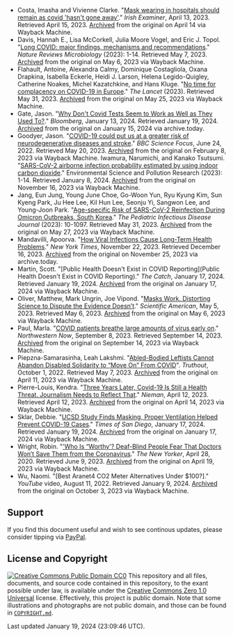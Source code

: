- Costa, Imasha and Vivienne Clarke. "[Mask wearing in hospitals should remain as covid 'hasn't gone away'](https://www.irishexaminer.com/news/arid-41115766.html)." *Irish Examiner*, April 13, 2023. Retrieved April 15, 2023. [Archived](https://web.archive.org/web/20230414072224/https://www.irishexaminer.com/news/arid-41115766.html) from the original on April 14 via Wayback Machine.
- Davis, Hannah E., Lisa McCorkell, Julia Moore Vogel, and Eric J. Topol. "[Long COVID: major findings, mechanisms and recommendations](https://www.nature.com/articles/s41579-022-00846-2)." *Nature Reviews Microbiology* (2023): 1-14. Retrieved May 7, 2023. [Archived](https://web.archive.org/web/20230506211810/https://www.nature.com/articles/s41579-022-00846-2) from the original on May 6, 2023 via Wayback Machine.
- Flahault, Antoine, Alexandra Calmy, Dominique Costagliola, Oxana Drapkina, Isabella Eckerle, Heidi J. Larson, Helena Legido-Quigley, Catherine Noakes, Michel Kazatchkine, and Hans Kluge. "[No time for complacency on COVID-19 in Europe](https://www.thelancet.com/journals/lancet/article/PIIS0140-6736%2823%2901012-7/fulltext#coronavirus-linkback-header)." *The Lancet* (2023). Retrieved May 31, 2023. [Archived](https://web.archive.org/web/20230525134604/https://www.thelancet.com/journals/lancet/article/PIIS0140-6736%2823%2901012-7/fulltext#coronavirus-linkback-header) from the original on May 25, 2023 via Wayback Machine.
- Gate, Jason. "[Why Don't Covid Tests Seem to Work as Well as They Used To?](https://www.bloomberg.com/news/articles/2024-01-13/covid-rapid-test-failures-point-to-flawed-screening-approach-immunologist-says)." *Bloomberg*, January 13, 2024. Retrieved January 19, 2024. [Archived](https://archive.ph/2024.01.15-003221/https://www.bloomberg.com/news/articles/2024-01-13/covid-rapid-test-failures-point-to-flawed-screening-approach-immunologist-says#selection-4559.0-4566.0) from the original on January 15, 2024 via archive.today.
- Goodyer, Jason. "[COVID-19 could put us at a greater risk of neurodegenerative diseases and stroke](https://www.sciencefocus.com/news/covid-19-could-put-us-at-a-greater-risk-of-neurodegenerative-diseases-and-stroke/)." *BBC Science Focus*, June 24, 2022. Retrieved May 20, 2023. [Archived](https://web.archive.org/web/20230208075047/https://www.sciencefocus.com/news/covid-19-could-put-us-at-a-greater-risk-of-neurodegenerative-diseases-and-stroke/) from the original on February 8, 2023 via Wayback Machine.
Iwamura, Narumichi, and Kanako Tsutsumi. "[SARS-CoV-2 airborne infection probability estimated by using indoor carbon dioxide](https://link.springer.com/article/10.1007/s11356-023-27944-9)." Environmental Science and Pollution Research (2023): 1-14. Retrieved January 8, 2024. [Archived](https://web.archive.org/web/20231116012425/https://link.springer.com/article/10.1007/s11356-023-27944-9) from the original on November 16, 2023 via Wayback Machine.
- Jang, Eun Jung, Young June Choe, Go-Woon Yun, Ryu Kyung Kim, Sun Kyeng Park, Ju Hee Lee, Kil Hun Lee, Seonju Yi, Sangwon Lee, and Young-Joon Park. "[Age-specific Risk of SARS-CoV-2 Reinfection During Omicron Outbreaks, South Korea](https://journals.lww.com/pidj/fulltext/9900/age_specific_risk_of_sars_cov_2_reinfection_during.457.aspx#T1)." *The Pediatric Infectious Disease Journal* (2023): 10-1097. Retrieved May 31, 2023. [Archived](https://web.archive.org/web/20230527212531/https://journals.lww.com/pidj/fulltext/9900/age_specific_risk_of_sars_cov_2_reinfection_during.457.aspx#T1) from the original on May 27, 2023 via Wayback Machine.
- Mandavilli, Apoorva. "[How Viral Infections Cause Long-Term Health Problems](https://www.nytimes.com/2023/11/22/health/viral-infections-autoimmune-covid.html)." *New York Times*, November 22, 2023. Retrieved December 16, 2023. [Archived](https://archive.is/tXUv8) from the original on November 25, 2023 via archive.today.
- Martin, Scott. "[Public Health Doesn't Exist in COVID Reporting](Public Health Doesn't Exist in COVID Reporting)." *The Catch*, January 17, 2024. Retrieved January 19, 2024. [Archived](https://web.archive.org/web/20240117031750/https://readthecatch.ca/despite-lack-of-coverage-covid-pandemic-still-rages/) from the original on January 17, 2024 via Wayback Machine.
- Oliver, Matthew, Mark Ungrin, Joe Vipond. "[Masks Work. Distorting Science to Dispute the Evidence Doesn’t](https://www.scientificamerican.com/article/masks-work-distorting-science-to-dispute-the-evidence-doesnt/)." *Scientific American*, May 5, 2023. Retrieved May 6, 2023. [Archived](https://web.archive.org/web/20230506171941/https://www.scientificamerican.com/article/masks-work-distorting-science-to-dispute-the-evidence-doesnt/) from the original on May 6, 2023 via Wayback Machine.
- Paul, Marla. "[COVID patients breathe large amounts of virus early on](https://news.northwestern.edu/stories/2023/09/covid-patients-exhale-up-to-1000-copies-of-virus-per-minute-during-first-eight-days-of-symptoms/)." *Northwestern Now*, September 8, 2023. Retrieved September 14, 2023. [Archived](https://web.archive.org/web/20230914024205/https://news.northwestern.edu/stories/2023/09/covid-patients-exhale-up-to-1000-copies-of-virus-per-minute-during-first-eight-days-of-symptoms/) from the original on September 14, 2023 via Wayback Machine.
- Piepzna-Samarasinha, Leah Lakshmi. "[Abled-Bodied Leftists Cannot Abandon Disabled Solidarity to “Move On” From COVID](https://truthout.org/articles/abled-bodied-leftists-cannot-abandon-disabled-solidarity-to-move-on-from-covid/)". *Truthout*, October 1, 2022. Retrieved May 7, 2023. [Archived](https://web.archive.org/web/20230411175959/https://truthout.org/articles/abled-bodied-leftists-cannot-abandon-disabled-solidarity-to-move-on-from-covid/) from the original on April 11, 2023 via Wayback Machine. 
- Pierre-Louis, Kendra. "[Three Years Later, Covid-19 Is Still a Health Threat. Journalism Needs to Reflect That](https://niemanreports.org/articles/three-years-later-covid-19-is-still-a-health-threat-journalism-needs-to-reflect-that/)." *Nieman*, April 12, 2023. Retrieved April 12, 2023. [Archived](https://web.archive.org/web/20230414022016/https://niemanreports.org/articles/three-years-later-covid-19-is-still-a-health-threat-journalism-needs-to-reflect-that/) from the original on April 14, 2023 via Wayback Machine.
- Sklar, Debbie. "[UCSD Study Finds Masking, Proper Ventilation Helped Prevent COVID-19 Cases](https://timesofsandiego.com/health/2024/01/16/ucsd-study-finds-masking-proper-ventilation-helped-prevent-covid-19-cases/)." *Times of San Diego*, January 17, 2024. Retrieved January 19, 2024. [Archived](https://web.archive.org/web/20240117031755/https://timesofsandiego.com/health/2024/01/16/ucsd-study-finds-masking-proper-ventilation-helped-prevent-covid-19-cases/) from the original on January 17, 2024 via Wayback Machine. 
- Wright, Robin. "['Who Is “Worthy'? Deaf-Blind People Fear That Doctors Won’t Save Them from the Coronavirus](https://www.newyorker.com/news/our-columnists/who-is-worthy-deaf-blind-people-fear-that-doctors-wont-save-them-from-the-coronavirus)." *The New Yorker*, April 28, 2020. Retrieved June 9, 2023. [Archived](https://web.archive.org/web/20230419085008/https://www.newyorker.com/news/our-columnists/who-is-worthy-deaf-blind-people-fear-that-doctors-wont-save-them-from-the-coronavirus) from the original on April 19, 2023 via Wayback Machine.
- Wu, Naomi. "[Best Aranet4 CO2 Meter Alternatives Under $100?]." *YouTube* video, August 11, 2022. Retrieved January 9, 2024. [Archived](https://web.archive.org/web/20231003185901/https://www.youtube.com/watch?v=Fo2cZiRyokk) from the original on October 3, 2023 via Wayback Machine.

## Support
If you find this document useful and wish to see continous updates, please consider tipping via [PayPal](https://paypal.me/bglamours).
## License and Copyright
[![Creative Commons Public Domain CC0](https://licensebuttons.net/p/zero/1.0/80x15.png)](http://creativecommons.org/publicdomain/zero/1.0/)
This repository and all files, documents, and source code contained in this repository, to the exant possible under law, is available under the [Creative Commons Zero 1.0 Universal](http://creativecommons.org/publicdomain/zero/1.0/) license. Effectively, this project is public domain. Note that some illustrations and photographs are not public domain, and those can be found in [`COPYRIGHT.md`](./COPYRIGHT.md).

Last updated January 19, 2024 (23:09:46 UTC).
